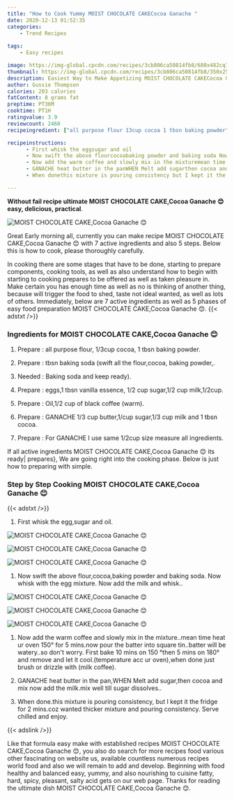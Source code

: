 ```yaml
---
title: "How to Cook Yummy MOIST CHOCOLATE CAKECocoa Ganache "
date: 2020-12-13 01:52:35
categories:
    - Trend Recipes
    
tags:
    - Easy recipes

image: https://img-global.cpcdn.com/recipes/3cb806ca50814fb8/680x482cq70/moist-chocolate-cakecocoa-ganache-😊-recipe-main-photo.jpg
thumbnail: https://img-global.cpcdn.com/recipes/3cb806ca50814fb8/350x250cq70/moist-chocolate-cakecocoa-ganache-😊-recipe-main-photo.jpg
description: Easiest Way to Make Appetizing MOIST CHOCOLATE CAKECocoa Ganache  with 7 ingredients and 5 stages of easy cooking.
author: Gussie Thompson
calories: 203 calories
fatContent: 8 grams fat
preptime: PT36M
cooktime: PT1H
ratingvalue: 3.9
reviewcount: 2460
recipeingredient: ["all purpose flour 13cup cocoa 1 tbsn baking powder", "tbsn baking soda swift all the flourcocoa baking powder", "Baking soda and keep ready", "eggs1 tbsn vanilla essence 12 cup sugar12 cup milk12cup", "Oil12 cup of black coffee warm", "GANACHE 13 cup butter1cup sugar13 cup milk and 1 tbsn cocoa", "For GANACHE I use same 12cup size measure all ingredients"]

recipeinstructions: 
      - First whisk the eggsugar and oil 
      - Now swift the above flourcocoabaking powder and baking soda Now whisk with the egg mixture Now add the milk and whisk 
      - Now add the warm coffee and slowly mix in the mixturemean time heat ur oven 150 for 5 minsnow pour the batter into square tinbatter will be wateryso dont worry First bake 10 mins on 150 then 5 mins on 180 and remove and let it cooltemperature acc ur ovenwhen done just brush or drizzle with milk coffee 
      - GANACHE heat butter in the panWHEN Melt add sugarthen cocoa and mix now add the milkmix well till sugar dissolves 
      - When donethis mixture is pouring consistency but I kept it the fridge for 2 minscoz wanted thicker mixture and pouring consistency Serve chilled and enjoy

---
```




**Without fail recipe ultimate MOIST CHOCOLATE CAKE,Cocoa Ganache 😊 easy, delicious, practical**. 


![MOIST CHOCOLATE CAKE,Cocoa Ganache 😊](https://img-global.cpcdn.com/recipes/3cb806ca50814fb8/680x482cq70/moist-chocolate-cakecocoa-ganache-😊-recipe-main-photo.jpg "MOIST CHOCOLATE CAKE,Cocoa Ganache 😊")




Great Early morning all, currently you can make recipe MOIST CHOCOLATE CAKE,Cocoa Ganache 😊 with 7 active ingredients and also 5 steps. Below this is how to cook, please thoroughly carefully.

In cooking there are some stages that have to be done, starting to prepare components, cooking tools, as well as also understand how to begin with starting to cooking prepares to be offered as well as taken pleasure in. Make certain you has enough time as well as no is thinking of another thing, because will trigger the food to shed, taste not ideal wanted, as well as lots of others. Immediately, below are 7 active ingredients as well as 5 phases of easy food preparation MOIST CHOCOLATE CAKE,Cocoa Ganache 😊.
{{< adstxt />}}

### Ingredients for MOIST CHOCOLATE CAKE,Cocoa Ganache 😊


1. Prepare  : all purpose flour, 1/3cup cocoa, 1 tbsn baking powder.

1. Prepare  : tbsn baking soda (swift all the flour,cocoa, baking powder,.

1. Needed  : Baking soda and keep ready).

1. Prepare  : eggs,1 tbsn vanilla essence, 1/2 cup sugar,1/2 cup milk,1/2cup.

1. Prepare  : Oil,1/2 cup of black coffee (warm).

1. Prepare  : GANACHE 1/3 cup butter,1/cup sugar,1/3 cup milk and 1 tbsn cocoa.

1. Prepare  : For GANACHE I use same 1/2cup size measure all ingredients.



If all active ingredients MOIST CHOCOLATE CAKE,Cocoa Ganache 😊 its ready| prepares}, We are going right into the cooking phase. Below is just how to preparing with simple.

### Step by Step Cooking MOIST CHOCOLATE CAKE,Cocoa Ganache 😊

{{< adstxt />}}


1. First whisk the egg,sugar and oil.



![MOIST CHOCOLATE CAKE,Cocoa Ganache 😊](https://img-global.cpcdn.com/steps/5fe66fd29ec1a43f/160x128cq70/moist-chocolate-cakecocoa-ganache-😊-recipe-step-1-photo.jpg" "MOIST CHOCOLATE CAKE,Cocoa Ganache 😊")

![MOIST CHOCOLATE CAKE,Cocoa Ganache 😊](https://img-global.cpcdn.com/steps/977a17426ce98843/160x128cq70/moist-chocolate-cakecocoa-ganache-😊-recipe-step-1-photo.jpg" "MOIST CHOCOLATE CAKE,Cocoa Ganache 😊")

![MOIST CHOCOLATE CAKE,Cocoa Ganache 😊](https://img-global.cpcdn.com/steps/ad3765aa1e9067c8/160x128cq70/moist-chocolate-cakecocoa-ganache-😊-recipe-step-1-photo.jpg" "MOIST CHOCOLATE CAKE,Cocoa Ganache 😊")



1. Now swift the above flour,cocoa,baking powder and baking soda. Now whisk with the egg mixture. Now add the milk and whisk..



![MOIST CHOCOLATE CAKE,Cocoa Ganache 😊](https://img-global.cpcdn.com/steps/f48b1f8479563ae9/160x128cq70/moist-chocolate-cakecocoa-ganache-😊-recipe-step-2-photo.jpg" "MOIST CHOCOLATE CAKE,Cocoa Ganache 😊")

![MOIST CHOCOLATE CAKE,Cocoa Ganache 😊](https://img-global.cpcdn.com/steps/f72b37b22450a645/160x128cq70/moist-chocolate-cakecocoa-ganache-😊-recipe-step-2-photo.jpg" "MOIST CHOCOLATE CAKE,Cocoa Ganache 😊")

![MOIST CHOCOLATE CAKE,Cocoa Ganache 😊](https://img-global.cpcdn.com/steps/4cc8c4920ba37bd7/160x128cq70/moist-chocolate-cakecocoa-ganache-😊-recipe-step-2-photo.jpg" "MOIST CHOCOLATE CAKE,Cocoa Ganache 😊")



1. Now add the warm coffee and slowly mix in the mixture..mean time heat ur oven 150° for 5 mins.now pour the batter into square tin..batter will be watery..so don&#39;t worry. First bake 10 mins on 150 °then 5 mins on 180° and remove and let it cool.(temperature acc ur oven),when done just brush or drizzle with (milk coffee).



1. GANACHE heat butter in the pan,WHEN Melt add sugar,then cocoa and mix now add the milk.mix well till sugar dissolves..



1. When done.this mixture is pouring consistency, but I kept it the fridge for 2 mins.coz wanted thicker mixture and pouring consistency. Serve chilled and enjoy.





{{< adslink />}}

Like that formula easy make with established recipes MOIST CHOCOLATE CAKE,Cocoa Ganache 😊, you also do search for more recipes food various other fascinating on website us, available countless numerous recipes world food and also we will remain to add and develop. Beginning with food healthy and balanced easy, yummy, and also nourishing to cuisine fatty, hard, spicy, pleasant, salty acid gets on our web page. Thanks for reading the ultimate dish MOIST CHOCOLATE CAKE,Cocoa Ganache 😊.

